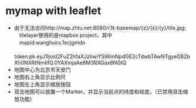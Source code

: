 # mymap with leaflet
* 由于无法访问http://map.zhtu.net:8080/r3t-basemap/{z}/{x}/{y}/tile.jpg;  
　tilelayer使用的是mapbox project，其中  
　mapid:wanghuirs.1ecjgmdn  
　token:pk.eyJ1Ijoid2FuZ2h1aXJzIiwiYSI6ImNpdGE2cTdwbTAwNTgyeG82bXh0NXRtNmIifQ.0YAXmjaAe8M3RXGax8NGtQ
* 地图中心为北京市天安门
* 地图右上角显示比例尺
* 地图左上角显示缩放按钮
* 双击地图可以放置一个Marker，并显示当前点的纬度和经度。（已禁用双击缩放功能）
